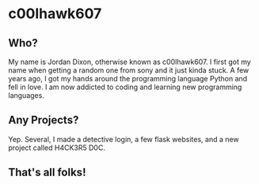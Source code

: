 # c00lhawk607
## Who?
My name is Jordan Dixon, otherwise known as c00lhawk607. I first got my name when getting a random one from sony and it just kinda stuck. A few years ago, I got my hands around the programming language Python and fell in love. I am now addicted to coding and learning new programming languages.
## Any Projects?
Yep. Several, I made a detective login, a few flask websites, and a new project called H4CK3R5 D0C.
## That's all folks!
